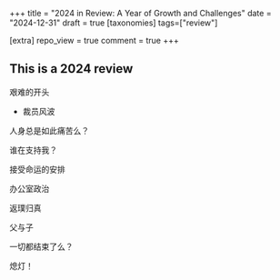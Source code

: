 +++
title = "2024 in Review: A Year of Growth and Challenges"
date = "2024-12-31"
draft = true
[taxonomies]
tags=["review"]

[extra]
repo_view = true
comment = true
+++

## This is a 2024 review

艰难的开头

- 裁员风波

人身总是如此痛苦么？

谁在支持我？

接受命运的安排

办公室政治

返璞归真

父与子

一切都结束了么？

熄灯！
